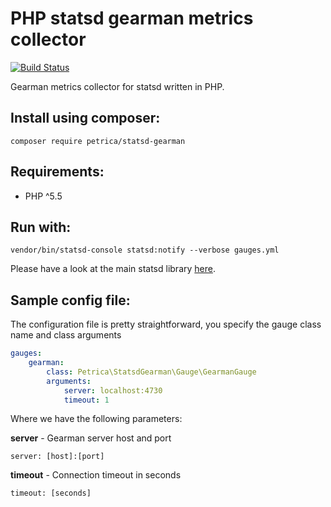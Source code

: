 # PHP statsd gearman metrics collector

[![Build Status](https://travis-ci.org/petrica/php-statsd-gearman.svg?branch=master)](https://travis-ci.org/petrica/php-statsd-gearman)

Gearman metrics collector for statsd written in PHP.

Install using composer:
-----------------------

```shell
composer require petrica/statsd-gearman
```

Requirements:
-------------

* PHP ^5.5

Run with:
---------

```shell
vendor/bin/statsd-console statsd:notify --verbose gauges.yml
```

Please have a look at the main statsd library [here](https://github.com/petrica/php-statsd-system).

Sample config file:
-------------------

The configuration file is pretty straightforward, you specify the gauge class name and class arguments

```yml
gauges:
    gearman:
        class: Petrica\StatsdGearman\Gauge\GearmanGauge
        arguments:
            server: localhost:4730
            timeout: 1
```

Where we have the following parameters:

**server** - Gearman server host and port
```
server: [host]:[port]
```

**timeout** - Connection timeout in seconds
```
timeout: [seconds]
```

